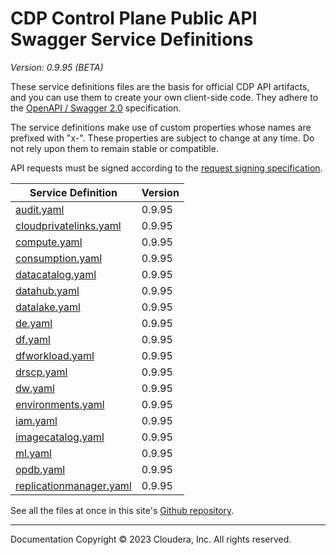 # CDP Control Plane Public API Swagger Service Definitions

*Version: 0.9.95 (BETA)*

These service definitions files are the basis for official CDP API artifacts,
and you can use them to create your own client-side code. They adhere to the
[OpenAPI / Swagger 2.0](https://swagger.io/specification/v2/) specification.

The service definitions make use of custom properties whose names are prefixed
with "x-". These properties are subject to change at any time. Do not rely upon
them to remain stable or compatible.

API requests must be signed according to the
[request signing specification](request_signing.md).

| Service Definition | Version |
| --- | --- |
| [audit.yaml](./audit.yaml) | 0.9.95 |
| [cloudprivatelinks.yaml](./cloudprivatelinks.yaml) | 0.9.95 |
| [compute.yaml](./compute.yaml) | 0.9.95 |
| [consumption.yaml](./consumption.yaml) | 0.9.95 |
| [datacatalog.yaml](./datacatalog.yaml) | 0.9.95 |
| [datahub.yaml](./datahub.yaml) | 0.9.95 |
| [datalake.yaml](./datalake.yaml) | 0.9.95 |
| [de.yaml](./de.yaml) | 0.9.95 |
| [df.yaml](./df.yaml) | 0.9.95 |
| [dfworkload.yaml](./dfworkload.yaml) | 0.9.95 |
| [drscp.yaml](./drscp.yaml) | 0.9.95 |
| [dw.yaml](./dw.yaml) | 0.9.95 |
| [environments.yaml](./environments.yaml) | 0.9.95 |
| [iam.yaml](./iam.yaml) | 0.9.95 |
| [imagecatalog.yaml](./imagecatalog.yaml) | 0.9.95 |
| [ml.yaml](./ml.yaml) | 0.9.95 |
| [opdb.yaml](./opdb.yaml) | 0.9.95 |
| [replicationmanager.yaml](./replicationmanager.yaml) | 0.9.95 |

See all the files at once in this site's
[Github repository](https://github.com/cloudera/cdp-dev-docs/tree/master/api-docs/swagger).

----

Documentation Copyright © 2023 Cloudera, Inc. All rights reserved.

